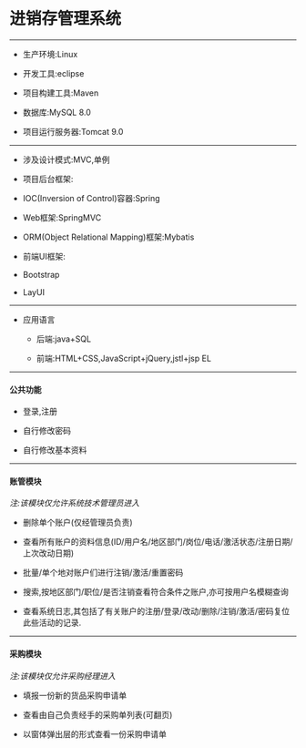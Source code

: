 
进销存管理系统
============
_________________________________________________________________________________________


- 生产环境:Linux

- 开发工具:eclipse

- 项目构建工具:Maven

- 数据库:MySQL 8.0

- 项目运行服务器:Tomcat 9.0

________________________________________________________________________________________________


+  涉及设计模式:MVC,单例

+  项目后台框架:

  - IOC(Inversion of Control)容器:Spring

  - Web框架:SpringMVC

  - ORM(Object Relational Mapping)框架:Mybatis

+   前端UI框架:

 - Bootstrap
 
 - LayUI    
------------------------------------------------------------------------------------------------

+ 应用语言

  - 后端:java+SQL
	
  - 前端:HTML+CSS,JavaScript+jQuery,jstl+jsp EL
------------------------------------------------------------------------------------------------

#### 公共功能

* 登录,注册

* 自行修改密码

* 自行修改基本资料
------------------------------------------------------------------------------------------------

#### 账管模块

*注:该模块仅允许系统技术管理员进入*

* 删除单个账户(仅经管理员负责)

* 查看所有账户的资料信息(ID/用户名/地区部门/岗位/电话/激活状态/注册日期/上次改动日期)

* 批量/单个地对账户们进行注销/激活/重置密码

* 搜索,按地区部门/职位/是否注销查看符合条件之账户,亦可按用户名模糊查询

* 查看系统日志,其包括了有关账户的注册/登录/改动/删除/注销/激活/密码复位此些活动的记录.
------------------------------------------------------------------------------------------------

#### 采购模块

*注:该模块仅允许采购经理进入*

* 填报一份新的货品采购申请单

* 查看由自己负责经手的采购单列表(可翻页)

* 以窗体弹出层的形式查看一份采购申请单